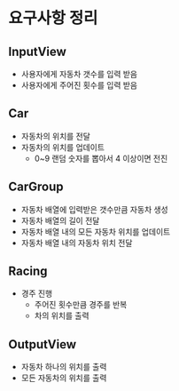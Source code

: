 # 요구사항 정리
## InputView
* 사용자에게 자동차 갯수를 입력 받음
* 사용자에게 주어진 횟수를 입력 받음

## Car
* 자동차의 위치를 전달
* 자동차의 위치를 업데이트
  * 0~9 랜덤 숫자를 뽑아서 4 이상이면 전진

## CarGroup
* 자동차 배열에 입력받은 갯수만큼 자동차 생성
* 자동차 배열의 길이 전달
* 자동차 배열 내의 모든 자동차 위치를 업데이트
* 자동차 배열 내의 자동차 위치 전달

## Racing
* 경주 진행
  * 주어진 횟수만큼 경주를 반복
  * 차의 위치를 출력

## OutputView
* 자동차 하나의 위치를 출력
* 모든 자동차의 위치를 출력
